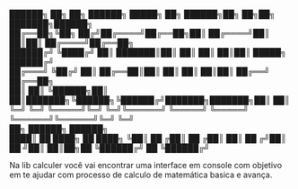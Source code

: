 ██████╗ ██╗   ██╗ ██████╗ █████╗ ██╗      ██████╗██╗   ██╗██╗     ███████╗██████╗      
██╔══██╗╚██╗ ██╔╝██╔════╝██╔══██╗██║     ██╔════╝██║   ██║██║     ██╔════╝██╔══██╗    
██████╔╝ ╚████╔╝ ██║     ███████║██║     ██║     ██║   ██║██║     █████╗  ██████╔╝    
██╔═══╝   ╚██╔╝  ██║     ██╔══██║██║     ██║     ██║   ██║██║     ██╔══╝  ██╔══██╗    
██║        ██║   ╚██████╗██║  ██║███████╗╚██████╗╚██████╔╝███████╗███████╗██║  ██║    
╚═╝        ╚═╝    ╚═════╝╚═╝  ╚═╝╚══════╝ ╚═════╝ ╚═════╝ ╚══════╝╚══════╝╚═╝  ╚═╝    
                                                                                    ██╗      ██████╗       ██████╗     
                                                                                  ████║     ██   ████╗    ██    ████╗ 
                                                                                   ╚██║     ██    ╔██║    ██     ╔██║ 
                                                                                    ██║     ██   ╔╝██║    ██    ╝██║ 
                                                                                  ██║██╗██ ╚██████╔╝ ██  ╚██████╔╝

  Na lib calculer você vai encontrar uma interface em console com objetivo 
    em te ajudar com processo de calculo de matemática basica e avança.

